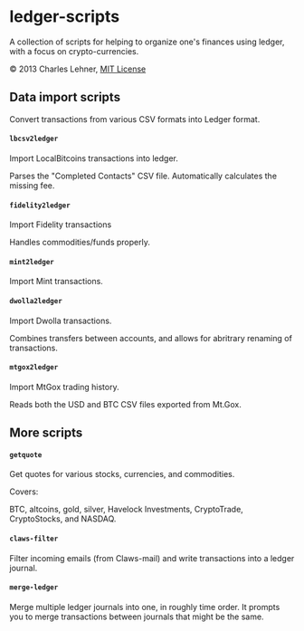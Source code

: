 ledger-scripts
==============

A collection of scripts for helping to organize one's finances using ledger,
with a focus on crypto-currencies.

© 2013 Charles Lehner, [MIT License](http://cel.mit-license.org/)

Data import scripts
-------------------

Convert transactions from various CSV formats into Ledger format.

#### `lbcsv2ledger`
Import LocalBitcoins transactions into ledger.

Parses the "Completed Contacts" CSV file. Automatically calculates the missing
fee.

#### `fidelity2ledger`
Import Fidelity transactions

Handles commodities/funds properly.

#### `mint2ledger`
Import Mint transactions.

#### `dwolla2ledger`
Import Dwolla transactions.

Combines transfers between accounts, and allows for abritrary renaming of
transactions.

#### `mtgox2ledger`
Import MtGox trading history.

Reads both the USD and BTC CSV files exported from Mt.Gox.

More scripts
------------

#### `getquote`

Get quotes for various stocks, currencies, and commodities.

Covers:

BTC, altcoins, gold, silver, Havelock Investments, CryptoTrade, CryptoStocks,
and NASDAQ.

#### `claws-filter`

Filter incoming emails (from Claws-mail) and write transactions into a ledger
journal.

#### `merge-ledger`

Merge multiple ledger journals into one, in roughly time order. It prompts you to
merge transactions between journals that might be the same.
